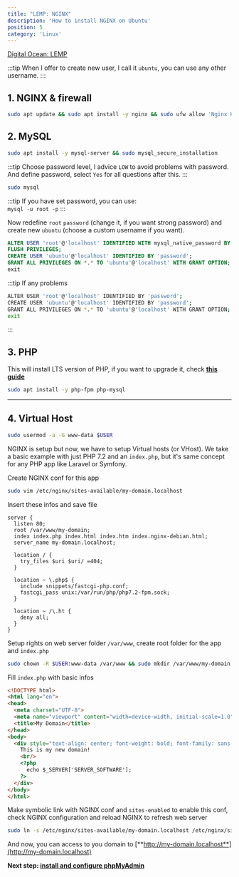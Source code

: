 ```yaml
---
title: "LEMP: NGINX"
description: 'How to install NGINX on Ubuntu'
position: 5
category: 'Linux'
---
```


[Digital Ocean: LEMP](https://www.digitalocean.com/community/tutorials/how-to-install-linux-nginx-mysql-php-lemp-stack-ubuntu-18-04)

:::tip
When I offer to create new user, I call it `ubuntu`, you can use any other username.
:::

## 1. NGINX & firewall

```bash
sudo apt update && sudo apt install -y nginx && sudo ufw allow 'Nginx HTTP'
```

## 2. MySQL

```bash
sudo apt install -y mysql-server && sudo mysql_secure_installation
```

:::tip
Choose password level, I advice `LOW` to avoid problems with password.
And define password, select `Yes` for all questions after this.
:::

```bash
sudo mysql
```

:::tip
If you have set password, you can use:  
`mysql -u root -p`
:::

Now redefine `root` `password` (change it, if you want strong password) and create new `ubuntu` (choose a custom username if you want).

```sql {3,4}
ALTER USER 'root'@'localhost' IDENTIFIED WITH mysql_native_password BY 'password';
FLUSH PRIVILEGES;
CREATE USER 'ubuntu'@'localhost' IDENTIFIED BY 'password';
GRANT ALL PRIVILEGES ON *.* TO 'ubuntu'@'localhost' WITH GRANT OPTION;
exit
```

:::tip If any problems

```bash
ALTER USER 'root'@'localhost' IDENTIFIED BY 'password';
CREATE USER 'ubuntu'@'localhost' IDENTIFIED BY 'password';
GRANT ALL PRIVILEGES ON *.* TO 'ubuntu'@'localhost' WITH GRANT OPTION;
exit
```

:::

## 3. PHP

This will install LTS version of PHP, if you want to upgrade it, check [**this guide**](/guides/linux/php/setup/)

```bash
sudo apt install -y php-fpm php-mysql
```

---

## 4. Virtual Host

```bash
sudo usermod -a -G www-data $USER
```

NGINX is setup but now, we have to setup Virtual hosts (or VHost). We take a basic example with just PHP 7.2 and an `index.php`, but it's same concept for any PHP app like Laravel or Symfony.

Create NGINX conf for this app

```bash
sudo vim /etc/nginx/sites-available/my-domain.localhost
```

Insert these infos and save file

```nginx
server {
  listen 80;
  root /var/www/my-domain;
  index index.php index.html index.htm index.nginx-debian.html;
  server_name my-domain.localhost;

  location / {
    try_files $uri $uri/ =404;
  }

  location ~ \.php$ {
    include snippets/fastcgi-php.conf;
    fastcgi_pass unix:/var/run/php/php7.2-fpm.sock;
  }

  location ~ /\.ht {
    deny all;
  }
}
```

Setup rights on web server folder `/var/www`, create root folder for the app and `index.php`

```bash
sudo chown -R $USER:www-data /var/www && sudo mkdir /var/www/my-domain && sudo touch /var/www/my-domain/index.php && sudo vim /var/www/my-domain/index.php
```

Fill `index.php` with basic infos

```html
<!DOCTYPE html>
<html lang="en">
<head>
  <meta charset="UTF-8">
  <meta name="viewport" content="width=device-width, initial-scale=1.0">
  <title>My Domain</title>
</head>
<body>
  <div style="text-align: center; font-weight: bold; font-family: sans-serif; margin: 5rem 0">
    This is my new domain!
    <br/>
    <?php
      echo $_SERVER['SERVER_SOFTWARE'];
    ?>
  </div>
</body>
</html>
```

Make symbolic link with NGINX conf and `sites-enabled` to enable this conf, check NGINX configuration and reload NGINX to refresh web server

```bash
sudo ln -s /etc/nginx/sites-available/my-domain.localhost /etc/nginx/sites-enabled && sudo nginx -t && sudo service nginx reload
```

And now, you can access to you domain to [**http://my-domain.localhost**](http://my-domain.localhost)

**Next step: [install and configure phpMyAdmin](/guides/linux/phpmyadmin)**
